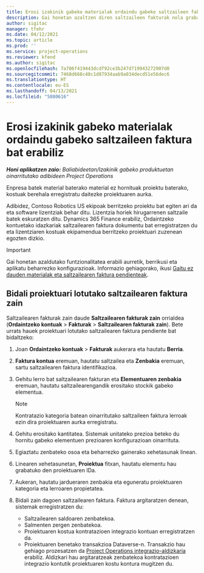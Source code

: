 ```yaml
---
title: Erosi izakinik gabeko materialak ordaindu gabeko saltzaileen faktura bat erabiliz
description: Gai honetan azaltzen diren saltzaileen fakturak nola grabatu azaltzen da.
author: sigitac
manager: tfehr
ms.date: 04/12/2021
ms.topic: article
ms.prod: ''
ms.service: project-operations
ms.reviewer: kfend
ms.author: sigitac
ms.openlocfilehash: 7a706f419443dcdf92ce3b247d719943272907d0
ms.sourcegitcommit: 7468d668c48c1d87934aab9a034decd51e56dec6
ms.translationtype: HT
ms.contentlocale: eu-ES
ms.lasthandoff: 04/13/2021
ms.locfileid: "5880616"
---
```

# <a name="purchase-non-stocked-materials-using-a-pending-vendor-invoice"></a>Erosi izakinik gabeko materialak ordaindu gabeko saltzaileen faktura bat erabiliz

_**Honi aplikatzen zaio:** Baliabideetan/Izakinik gabeko produktuetan oinarritutako adibideen Project Operations_

Enpresa batek material baterako material ez hornituak proiektu baterako, kostuak berehala erregistratu daitezke proiektuaren aurka. 

Adibidez, Contoso Robotics US ekipoak berritzeko proiektu bat egiten ari da eta software lizentziak behar ditu. Lizentzia horiek hirugarrenen saltzaile batek eskuratzen ditu.  Dynamics 365 Finance erabiliz, Ordaintzeko kontuetako idazkariak saltzailearen faktura dokumentu bat erregistratzen du eta lizentziaren kostuak ekipamendua berritzeko proiektuari zuzenean egozten dizkio. 

> [!IMPORTANT]
> Gai honetan azaldutako funtzionalitatea erabili aurretik, berrikusi eta aplikatu beharrezko konfigurazioak. Informazio gehiagorako, ikusi [Gaitu ez dauden materialak eta saltzailearen faktura pendienteak](configure-materials-nonstocked.md). 

## <a name="post-a-project-related-pending-vendor-invoice"></a>Bidali proiektuari lotutako saltzailearen faktura zain 

Saltzailearen fakturak zain daude **Saltzailearen fakturak zain** orrialdea (**Ordaintzeko kontuak** > **Fakturak** > **Saltzailearen fakturak zain**). Bete urrats hauek proiektuari lotutako saltzailearen faktura pendiente bat bidaltzeko:

1. Joan **Ordaintzeko kontuak** > **Fakturak** aukerara eta hautatu **Berria**. 
2. **Faktura kontua** eremuan, hautatu saltzailea eta **Zenbakia** eremuan, sartu saltzailearen faktura identifikazioa.
3. Gehitu lerro bat saltzailearen fakturan eta **Elementuaren zenbakia** eremuan, hautatu saltzailearengandik erositako stockik gabeko elementua. 

    > [!NOTE]
    > Kontratazio kategoria batean oinarritutako saltzaileen faktura lerroak ezin dira proiektuaren aurka erregistratu. 
    
5. Gehitu erositako kantitatea. Sistemak unitateko prezioa beteko du hornitu gabeko elementuen prezioaren konfigurazioan oinarrituta. 
6. Egiaztatu zenbateko osoa eta beharrezko gainerako xehetasunak linean.
7. Linearen xehetasunetan, **Proiektua** fitxan, hautatu elementu hau grabatuko den proiektuaren IDa.
8. Aukeran, hautatu jardueraren zenbakia eta eguneratu proiektuaren kategoria eta lerroaren propietatea.
9. Bidali zain dagoen saltzailearen faktura. Faktura argitaratzen denean, sistemak erregistratzen du:
    
    - Saltzailearen saldoaren zenbatekoa.
    - Salmenten zergen zenbatekoa.
    - Proiektuaren kostua kontratazioen integrazio kontuan erregistratzen da.
    - Proiektuaren benetako transakzioa Dataverse-n. Transakzio hau gehiago prozesatzen da [Project Operations integrazio-aldizkaria](../project-accounting/project-operations-integration-journal.md) erabiliz. Aldizkari hau argitaratzeak zenbatekoa kontratazioen integrazio kontutik proiektuaren kostu kontura mugitzen du.
